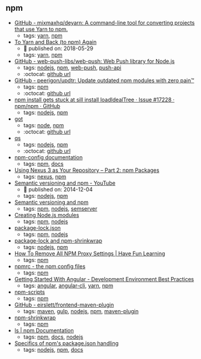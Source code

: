 npm 
---
* [GitHub - mixmaxhq/deyarn: A command-line tool for converting projects that use Yarn to npm.](https://github.com/mixmaxhq/deyarn)
    * tags: [yarn](../tags/yarn.md), [npm](../tags/npm.md)
* [To Yarn and Back (to npm) Again](https://mixmax.com/blog/to-yarn-and-back-again-npm)
    * :calendar: published on: 2018-05-29
    * tags: [yarn](../tags/yarn.md), [npm](../tags/npm.md)
* [GitHub - web-push-libs/web-push: Web Push library for Node.js](https://github.com/web-push-libs/web-push)
    * tags: [nodejs](../tags/nodejs.md), [npm](../tags/npm.md), [web-push](../tags/web-push.md), [push-api](../tags/push-api.md)
    * :octocat: [github url](https://github.com/web-push-libs/web-push)
* [GitHub - peerigon/updtr: Update outdated npm modules with zero pain™](https://github.com/peerigon/updtr)
    * tags: [npm](../tags/npm.md)
    * :octocat: [github url](https://github.com/peerigon/updtr)
* [npm install gets stuck at sill install loadIdealTree · Issue #17228 · npm/npm · GitHub](https://github.com/npm/npm/issues/17228)
    * tags: [nodejs](../tags/nodejs.md), [npm](../tags/npm.md)
* [got](https://www.npmjs.com/package/got)
    * tags: [node](../tags/node.md), [npm](../tags/npm.md)
    * :octocat: [github url](https://github.com/sindresorhus/got)
* [qs](https://www.npmjs.com/package/qs)
    * tags: [nodejs](../tags/nodejs.md), [npm](../tags/npm.md)
    * :octocat: [github url](https://github.com/ljharb/qs)
* [npm-config documentation](https://docs.npmjs.com/misc/config)
    * tags: [npm](../tags/npm.md), [docs](../tags/docs.md)
* [Using Nexus 3 as Your Repository – Part 2: npm Packages](http://blog.sonatype.com/using-nexus-3-as-your-repository-part-2-npm-packages)
    * tags: [nexus](../tags/nexus.md), [npm](../tags/npm.md)
* [Semantic versioning and npm - YouTube](https://www.youtube.com/watch?v=kK4Meix58R4)
    * :calendar: published on: 2014-12-04
    * tags: [nodejs](../tags/nodejs.md), [npm](../tags/npm.md)
* [Semantic versioning and npm](https://docs.npmjs.com/getting-started/semantic-versioning)
    * tags: [npm](../tags/npm.md), [nodejs](../tags/nodejs.md), [semserver](../tags/semserver.md)
* [Creating Node.js modules](https://docs.npmjs.com/getting-started/creating-node-modules)
    * tags: [npm](../tags/npm.md), [nodejs](../tags/nodejs.md)
* [package-lock.json](https://docs.npmjs.com/files/package-lock.json)
    * tags: [npm](../tags/npm.md), [nodejs](../tags/nodejs.md)
* [package-lock and npm-shrinkwrap](https://github.com/npm/npm/blob/latest/doc/spec/package-lock.md)
    * tags: [nodejs](../tags/nodejs.md), [npm](../tags/npm.md)
* [How To Remove All NPM Proxy Settings | Have Fun Learning](http://luxiyalu.com/how-to-remove-all-npm-proxy-settings/)
    * tags: [npm](../tags/npm.md)
* [npmrc - the npm config files](https://docs.npmjs.com/files/npmrc)
    * tags: [npm](../tags/npm.md)
* [Getting Started With Angular - Development Environment Best Practices](http://blog.angular-university.io/getting-started-with-angular-setup-a-development-environment-with-yarn-the-angular-cli-setup-an-ide/)
    * tags: [angular](../tags/angular.md), [angular-cli](../tags/angular-cli.md), [yarn](../tags/yarn.md), [npm](../tags/npm.md)
* [npm-scripts](https://docs.npmjs.com/misc/scripts)
    * tags: [npm](../tags/npm.md)
* [GitHub - eirslett/frontend-maven-plugin](https://github.com/eirslett/frontend-maven-plugin)
    * tags: [maven](../tags/maven.md), [gulp](../tags/gulp.md), [nodejs](../tags/nodejs.md), [npm](../tags/npm.md), [maven-plugin](../tags/maven-plugin.md)
* [npm-shrinkwrap](https://docs.npmjs.com/cli/shrinkwrap)
    * tags: [npm](../tags/npm.md)
* [ls | npm Documentation](https://docs.npmjs.com/cli/ls)
    * tags: [npm](../tags/npm.md), [docs](../tags/docs.md), [nodejs](../tags/nodejs.md)
* [Specifics of npm's package.json handling](https://docs.npmjs.com/files/package.json)
    * tags: [nodejs](../tags/nodejs.md), [npm](../tags/npm.md), [docs](../tags/docs.md)
